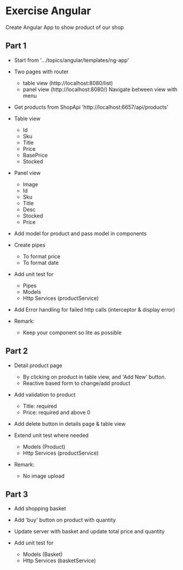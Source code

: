 # Exercise Angular

Create Angular App to show product of our shop

## Part 1

- Start from '.../topics/angular/templates/ng-app'
- Two pages with router
    - table view (http://localhost:8080/list)
    - panel view (http://localhost:8080/)
  Navigate between view with menu
- Get products from ShopApi 'http://localhost:6657/api/products'
- Table view
    - Id
    - Sku
    - Title
    - Price
    - BasePrice
    - Stocked
- Panel view
    - Image
    - Id
    - Sku
    - Title
    - Desc
    - Stocked
    - Price

- Add model for product and pass model in components

- Create pipes
    - To format price
    - To format date

- Add unit test for
    + Pipes
    + Models
    + Http Services (productService)

- Add Error handling for failed http calls (interceptor & display error)

- Remark:
    + Keep your component so lite as possible

## Part 2

- Detail product page
    - By clicking on product in table view, and 'Add New' button.
    - Reactive based form to change/add product
- Add validation to product
    + Title: required
    + Price: required and above 0
- Add delete button in details page & table view
- Extend unit test where needed
    + Models (Product)
    + Http Services (productService)

- Remark:
    + No image upload

## Part 3

- Add shopping basket
- Add 'buy' button on product with quantity
- Update server with basket and update total price and quantity

- Add unit test for
    + Models (Basket)
    + Http Services (basketService)
